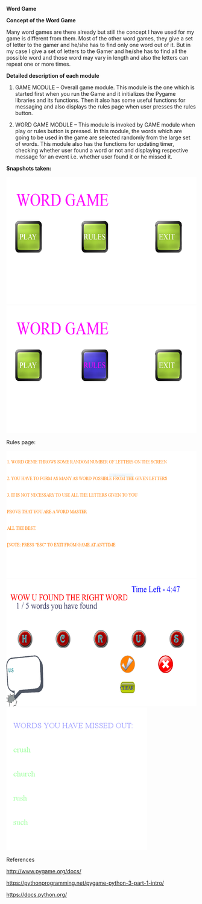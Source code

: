 **Word Game**

**Concept of the Word Game**

Many word games are there already but still the concept I have used for
my game is different from them. Most of the other word games, they give
a set of letter to the gamer and he/she has to find only one word out of
it. But in my case I give a set of letters to the Gamer and he/she has
to find all the possible word and those word may vary in length and also
the letters can repeat one or more times.

**Detailed description of each module**

1. GAME MODULE – Overall game module. This module is the one which is
started first when you run the Game and it initializes the Pygame
libraries and its functions. Then it also has some useful functions for
messaging and also displays the rules page when user presses the rules
button.

2. WORD GAME MODULE – This module is invoked by GAME module when play or
rules button is pressed. In this module, the words which are going to be
used in the game are selected randomly from the large set of words. This
module also has the functions for updating timer, checking whether user
found a word or not and displaying respective message for an event i.e.
whether user found it or he missed it.

**Snapshots taken:**

<img src="./media/image1.png" width="601" height="338" />

<img src="./media/image2.png" width="601" height="338" />

Rules page:

<img src="./media/image3.png" width="601" height="338" />

<img src="./media/image4.png" width="601" height="338" />

<img src="./media/image5.png" width="373" height="378" />

References

http://www.pygame.org/docs/

<https://pythonprogramming.net/pygame-python-3-part-1-intro/>

<https://docs.python.org/>
